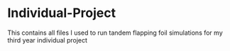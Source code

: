 # Individual-Project
This contains all files I used to run tandem flapping foil simulations for my third year individual project
